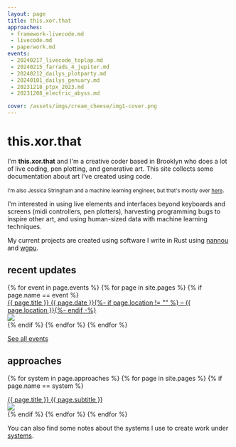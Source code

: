 ```yaml
---
layout: page
title: this.xor.that
approaches:
 - framework-livecode.md
 - livecode.md
 - paperwork.md
events:
 - 20240217_livecode_toplap.md
 - 20240215_farrads_4_jupiter.md
 - 20240212_dailys_plotparty.md
 - 20240101_dailys_genuary.md
 - 20231218_ptpx_2023.md
 - 20231208_electric_abyss.md

cover: /assets/imgs/cream_cheese/img1-cover.png
---
```


# this.xor.that

I'm **this.xor.that** and I'm a creative coder based in Brooklyn who does a lot of live coding, pen plotting, and generative art. This site collects some documentation about art I've created using code.

<small>I'm also Jessica Stringham and a machine learning engineer, but that's mostly over <a href="https://jessicastringham.net">here</a></small>.

I'm interested in using live elements and interfaces beyond keyboards and screens (midi controllers, pen plotters), harvesting programming bugs to inspire other art, and using human-sized data with machine learning techniques.

My current projects are created using software I write in Rust using [nannou](https://nannou.cc) and [wgpu](https://wgpu.rs).

## recent updates

<div id="events">
{% for event in page.events %}
  {% for page in site.pages %}
    {% if page.name == event %}
<div class="event">
<div class="event-title">
<a href="{{ page.url }}">
<div class="title">{{ page.title }}
<span class="subtitle">{{ page.date }}{%- if page.location != "" %} – {{ page.location }}{%- endif -%}</span>
</div>
<img src="{{ page.cover }}">
</a>
</div>
</div>
    {% endif %}
  {% endfor %}
{% endfor %}
</div>

[See all events](/events/)


## approaches

{% for system in page.approaches %}
  {% for page in site.pages %}
    {% if page.name == system %}
<div class="cover-title">
<a href="{{ page.url }}">
<div class="title">{{ page.title }}
<span class="subtitle">{{ page.subtitle }}</span>
</div>
<img src="{{ page.cover }}">
</a>
</div>
    {% endif %}
  {% endfor %}
{% endfor %}


You can also find some notes about the systems I use to create work under [systems](/systems/).
